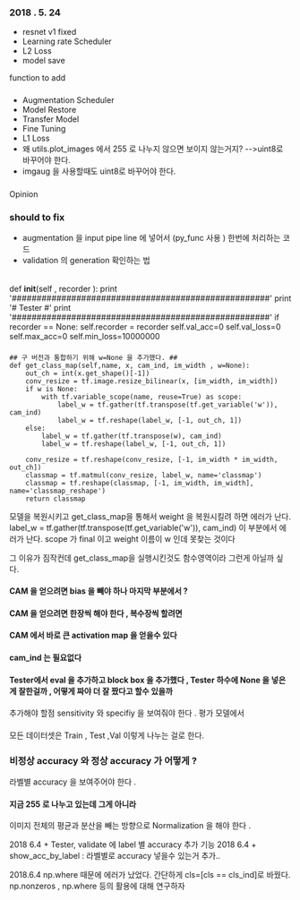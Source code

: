### 2018 . 5. 24
+ resnet v1 fixed
+ Learning rate Scheduler
+ L2 Loss
+ model save

function to add
###
+ Augmentation Scheduler
+ Model Restore
+ Transfer Model
+ Fine Tuning
+ L1 Loss
+ 왜 utils.plot_images 에서 255 로 나누지 않으면 보이지 않는거지? -->uint8로 바꾸어야 한다.
+ imgaug 을 사용할때도 uint8로 바꾸어야 한다.


###
Opinion




### should to fix
+ augmentation 을 input pipe line 에 넣어서 (py_func 사용 ) 한번에 처리하는 코드
+ validation 의 generation 확인하는 법



######
def __init__(self , recorder ):
        print '####################################################'
        print '#                   Tester                         #'
        print '####################################################'
        if recorder == None:
            self.recorder = recorder
        self.val_acc=0
        self.val_loss=0
        self.max_acc=0
        self.min_loss=10000000



####
    ## 구 버전과 통합하기 위해 w=None 을 추가했다. ##
    def get_class_map(self,name, x, cam_ind, im_width , w=None):
        out_ch = int(x.get_shape()[-1])
        conv_resize = tf.image.resize_bilinear(x, [im_width, im_width])
        if w is None:
            with tf.variable_scope(name, reuse=True) as scope:
                label_w = tf.gather(tf.transpose(tf.get_variable('w')), cam_ind)
                label_w = tf.reshape(label_w, [-1, out_ch, 1])
        else:
            label_w = tf.gather(tf.transpose(w), cam_ind)
            label_w = tf.reshape(label_w, [-1, out_ch, 1])

        conv_resize = tf.reshape(conv_resize, [-1, im_width * im_width, out_ch])
        classmap = tf.matmul(conv_resize, label_w, name='classmap')
        classmap = tf.reshape(classmap, [-1, im_width, im_width], name='classmap_reshape')
        return classmap

모델을 복원시키고 get_class_map을 통해서 weight 을 복원시킬려 하면 에러가 난다.
label_w = tf.gather(tf.transpose(tf.get_variable('w')), cam_ind)
이 부분에서 에러가 난다. scope 가 final 이고 weight 이름이 w 인데 못찾는 것이다

그 이유가 짐작컨데 get_class_map을 실행시킨것도 함수영역이라 그런게 아닐까 싶다.



#### CAM 을 얻으려면 bias 을 빼야 하나 마지막 부분에서 ?
#### CAM 을 얻으려면 한장씩 해야 한다  , 복수장씩 할려면
#### CAM 에서 바로 큰 activation map 을 얻을수 있다
#### cam_ind 는 필요없다

#### Tester에서 eval 을 추가하고 block box 을 추가했다 , Tester 하수에 None 을 넣은게 잘한걸까 , 어떻게 짜야 더 잘 짰다고 할수 있을까


####
추가해야 할점
sensitivity 와 specifiy 을 보여줘야 한다 . 평가 모델에서


####
모든 데이터셋은 Train , Test ,Val 이렇게 나누는 걸로 한다.


### 비정상 accuracy 와 정상 accuracy 가 어떻게 ?
라벨별 accuracy 을 보여주어야 한다 .

#### 지금 255 로 나누고 있는데 그게 아니라
이미지 전체의 평균과 분산을 빼는 방향으로 Normalization 을 해야 한다 .


2018 6.4 + Tester, validate 에 label 별 accuracy 추가 기능
2018 6.4 + show_acc_by_label : 라벨별로 accuracy 넣을수 있는거 추가..



2018.6.4 np.where 때문에 에러가 났었다.
간단하게 cls=[cls == cls_ind]로 바꿨다. np.nonzeros , np.where 등의 활용에 대해 연구하자
